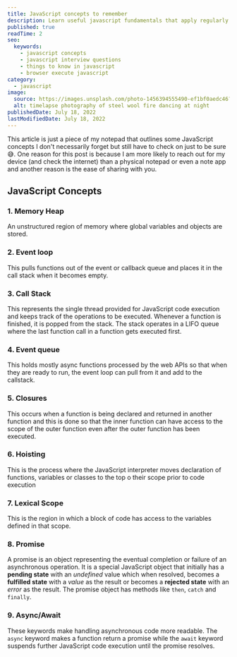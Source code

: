 ```yaml
---
title: JavaScript concepts to remember
description: Learn useful javascript fundamentals that apply regularly when we write code 
published: true
readTime: 2
seo:
  keywords:
    - javascript concepts
    - javascript interview questions
    - things to know in javascript
    - browser execute javascript
category:
  - javascript
image:
  source: https://images.unsplash.com/photo-1456394555490-ef1bf0aedc46?ixlib=rb-1.2.1&ixid=MnwxMjA3fDB8MHxwaG90by1wYWdlfHx8fGVufDB8fHx8&auto=format&fit=crop&w=870&q=80
  alt: timelapse photography of steel wool fire dancing at night
publishedDate: July 18, 2022
lastModifiedDate: July 18, 2022
---
```


This article is just a piece of my notepad that outlines some JavaScript concepts I don't necessarily forget but still have to check on just to be sure 😅. One reason for this post is because I am more likely to reach out for my device (and check the internet) than a physical notepad or even a note app and another reason is the ease of sharing with you.

## JavaScript Concepts
### 1. Memory Heap
An unstructured region of memory where global variables and objects are stored.
### 2. Event loop
This pulls functions out of the event or callback queue and places it in the call stack when it becomes empty.
### 3. Call Stack
This represents the single thread provided for JavaScript code execution and keeps track of the operations to be executed. Whenever a function is finished, it is popped from the stack. The stack operates in a LIFO queue where the last function call in a function gets executed first.
### 4. Event queue
This holds mostly async functions processed by the web APIs so that when they are ready to run, the event loop can pull from it and add to the callstack.

### 5. Closures
This occurs when a function is being declared and returned in another function and this is done so that the inner function can have access to the scope of the outer function even after the outer function has been executed.
### 6. Hoisting
This is the process where the JavaScript interpreter moves declaration of functions, variables or classes to the top o their scope prior to code execution
### 7. Lexical Scope
This is the region in which a block of code has access to the variables defined in that scope.
### 8. Promise
A promise is an object representing the eventual completion or failure of an asynchronous operation. It is a special JavaScript object that initially has a **pending state** with an *undefined* value which when resolved, becomes a **fulfilled state** with a *value* as the result or becomes a **rejected state** with an *error* as the result.
The promise object has methods like `then`, `catch` and `finally`.
### 9. Async/Await
These keywords make handling asynchronous code more readable. The `async` keyword makes a function return a promise while the `await` keyword suspends further JavaScript code execution until the promise resolves.